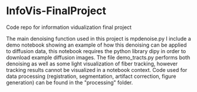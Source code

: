 # InfoVis-FinalProject
Code repo for information vidualization final project

The main denoising function used in this project is mpdenoise.py
I include a demo notebook showing an example of how this denoising can be applied to diffusion data, this notebook requires the python library dipy in order to download example diffusion images. The file demo_tracts.py performs both denoising as well as some light visualization of fiber tracking, however tracking results cannot be visualized in a notebook context.
Code used for data processing (registration, segmentation, artifact correction, figure generation) can be found in the "processing" folder.

